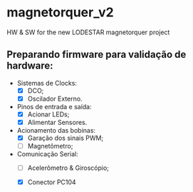 # magnetorquer_v2
HW &amp; SW for the new LODESTAR magnetorquer project

## Preparando firmware para validação de hardware:
  - Sistemas de Clocks:
    - [X] DCO;
    - [X] Oscilador Externo.
  - Pinos de entrada e saída:
    - [X] Acionar LEDs;
    - [X] Alimentar Sensores.
  - Acionamento das bobinas:
    - [X] Garação dos sinais PWM;
    - [ ] Magnetômetro;
  - Comunicação Serial:
    - [ ] Acelerômetro & Giroscópio;
    - [X] Conector PC104
  

